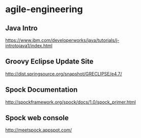 # agile-engineering
## Java Intro
https://www.ibm.com/developerworks/java/tutorials/j-introtojava1/index.html

## Groovy Eclipse Update Site
http://dist.springsource.org/snapshot/GRECLIPSE/e4.7/ 

## Spock Documentation
http://spockframework.org/spock/docs/1.0/spock_primer.html

## Spock web console
http://meetspock.appspot.com/





